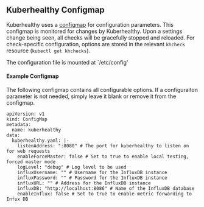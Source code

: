 ## Kuberhealthy Configmap 

Kuberhealthy uses a [configmap](https://kubernetes.io/docs/concepts/configuration/configmap/) for configuration parameters.  This configmap is monitored for changes by Kuberhealthy.  Upon a settings change being seen, all checks will be gracefully stopped and reloaded.  For check-specific configuration, options are stored in the relevant `khcheck` resource (`kubectl get khchecks`).

The configuration file is mounted at `/etc/config'


#### Example Configmap

The following configmap contains all configurable options.  If a configuraiton parameter is not needed, simply leave it blank or remove it from the configmap.

```
apiVersion: v1
kind: ConfigMap
metadata:
  name: kuberhealthy
data:
  kuberhealthy.yaml: |-
    listenAddress: ":8080" # The port for kuberhealthy to listen on for web requests
    enableForceMaster: false # Set to true to enable local testing, forced master mode
    logLevel: "debug" # Log level to be used
    influxUsername: "" # Username for the InfluxDB instance
    influxPassword: "" # Password for the InfluxDB instance
    influxURL: "" # Address for the InfluxDB instance
    influxDB: "http://localhost:8086" # Name of the InfluxDB database
    enableInflux: false # Set to true to enable metric forwarding to Infux DB
```

